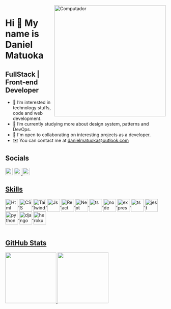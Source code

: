 <img src="https://raw.githubusercontent.com/MicaelliMedeiros/micaellimedeiros/master/image/computer-illustration.png" min-width="400px" max-width="400px" width="350px" align="right" alt="Computador">

Hi 👋 My name is Daniel Matuoka
===============================

FullStack | Front-end Developer
-------------------

- 👀 I’m interested in technology stuffs, code and web development.
- 🌱 I’m currently studying more about design system, patterns and DevOps.
- 🤝 I'm open to collaborating on interesting projects as a developer.
- ✉️  You can contact me at [danielmatuoka@outlook.com](mailto:danielmatuoka@outlook.com)


## Socials
<a target="_blank" href="https://www.linkedin.com/in/danielmatuoka/">
<img height="23" src="https://img.shields.io/badge/-LinkedIn-blue?style=flat-square&logo=Linkedin&logoColor=white&link=https://www.linkedin.com/in/danielmatuoka/"/></a> 
<a target="_blank" href="https://www.instagram.com/dan_mtk_/">
<img height="23" src="https://img.shields.io/badge/-dan_mtk_-E4405F?style=flat-square&logo=instagram&logoColor=white"
</a>
<a target="_blank" href="https://www.codewars.com/users/dan-matuoka">
<img height="23" src="https://img.shields.io/badge/-Codewars-B1361E?style=flat-square&logo=Codewars&logoColor=white"
</a>

## Skills
<div style="display: inline_block">
<a href="https://github.com/danmatuoka">
 <img align="center" alt="Html" height="40" width="40" src="https://cdn.jsdelivr.net/gh/devicons/devicon/icons/html5/html5-original-wordmark.svg" />
 <img align="center" alt="CSS" height="40" width="40" src="https://cdn.jsdelivr.net/gh/devicons/devicon/icons/css3/css3-original-wordmark.svg" />
 <img align="center" alt="Tailwind" height="40" width="40" src="https://cdn.jsdelivr.net/gh/devicons/devicon/icons/tailwindcss/tailwindcss-plain.svg" />
 <img align="center" alt="Js" height="40" width="40" src="https://cdn.jsdelivr.net/gh/devicons/devicon/icons/javascript/javascript-plain.svg" />
 <img align="center" alt="React" height="40" width="40" src="https://cdn.jsdelivr.net/gh/devicons/devicon/icons/react/react-original.svg" />
 <img align="center" alt="Next" height="40" width="40" src="https://cdn.jsdelivr.net/gh/devicons/devicon/icons/nextjs/nextjs-original-wordmark.svg" />
 <img align="center" alt="ts" height="40" width="40" src="https://cdn.jsdelivr.net/gh/devicons/devicon/icons/typescript/typescript-original.svg" />
 <img align="center" alt="node" height="40" width="40" src="https://cdn.jsdelivr.net/gh/devicons/devicon/icons/nodejs/nodejs-original.svg" />
 <img align="center" alt="express" height="40" width="40" src="https://cdn.jsdelivr.net/gh/devicons/devicon/icons/express/express-original.svg" />
 <img align="center" alt="ts" height="40" width="40" src="https://cdn.jsdelivr.net/gh/devicons/devicon/icons/postgresql/postgresql-original-wordmark.svg" />
 <img align="center" alt="jest" height="40" width="40" src="https://cdn.jsdelivr.net/gh/devicons/devicon/icons/jest/jest-plain.svg" />
 <img align="center" alt="python" height="40" width="40" src="https://cdn.jsdelivr.net/gh/devicons/devicon/icons/python/python-original-wordmark.svg" />
 <img align="center" alt="django" height="40" width="40" src="https://cdn.jsdelivr.net/gh/devicons/devicon/icons/django/django-plain.svg" />
 <img align="center" alt="heroku" height="40" width="40" src="https://cdn.jsdelivr.net/gh/devicons/devicon/icons/heroku/heroku-plain-wordmark.svg" />

</div>

<br>

## GitHub Stats
<div>
<a href="https://github.com/danmatuoka">
<img height="160em" src="https://github-readme-stats.vercel.app/api?username=danmatuoka&show_icons=true&theme=cobalt"/> 
<img height="160em" src="https://github-readme-stats.vercel.app/api/top-langs/?username=danmatuoka&layout=compact&langs_count=7&theme=cobalt"/>
</div>
 
<!---
danmatuoka/danmatuoka is a ✨ special ✨ repository because its `README.md` (this file) appears on your GitHub profile.
You can click the Preview link to take a look at your changes.
--->

